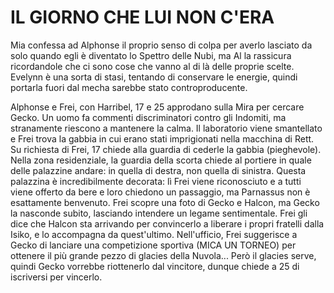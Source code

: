 # IL GIORNO CHE LUI NON C'ERA

Mia confessa ad Alphonse il proprio senso di colpa per averlo lasciato da solo quando egli è diventato lo Spettro delle Nubi, ma Al la rassicura ricordandole che ci sono cose che vanno al di là delle proprie scelte.
Evelynn è una sorta di stasi, tentando di conservare le energie, quindi portarla fuori dal mecha sarebbe stato controproducente.

Alphonse e Frei, con Harribel, 17 e 25 approdano sulla Mira per cercare Gecko.
Un uomo fa commenti discriminatori contro gli Indomiti, ma stranamente riescono a mantenere la calma.
Il laboratorio viene smantellato e Frei trova la gabbia in cui erano stati imprigionati nella macchina di Rett.
Su richiesta di Frei, 17 chiede alla guardia di cederle la gabbia (pieghevole).
Nella zona residenziale, la guardia della scorta chiede al portiere in quale delle palazzine andare: in quella di destra, non quella di sinistra.
Questa palazzina è incredibilmente decorata: lì Frei viene riconosciuto e a tutti viene offerto da bere e loro chiedono un passaggio, ma Parnassus non è esattamente benvenuto.
Frei scopre una foto di Gecko e Halcon, ma Gecko la nasconde subito, lasciando intendere un legame sentimentale. Frei gli dice che Halcon sta arrivando per convincerlo a liberare i propri fratelli dalla Isiko, e lo accompagna da quest'ultimo.
Nell'ufficio, Frei suggerisce a Gecko di lanciare una competizione sportiva (MICA UN TORNEO) per ottenere il più grande pezzo di glacies della Nuvola... Però il glacies serve, quindi Gecko vorrebbe riottenerlo dal vincitore, dunque chiede a 25 di iscriversi per vincerlo.
